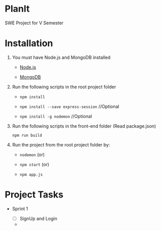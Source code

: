 # PlanIt
SWE Project for V Semester

# Installation
1. You must have Node.js and MongoDB installed

    * [Node.js](https://nodejs.org/en/)

    * [MongoDB](https://www.mongodb.com/download-center?jmp=nav#community) 

2. Run the following scripts in the root project folder

    * `npm install`

    * `npm install --save express-session`    //Optional

    * `npm install -g nodemon`    //Optional

3. Run the following scripts in the front-end folder (Read package.json)
   ```
   npm run build
   ```

4. Run the project from the root project folder by:

    * `nodemon`        (or)

    * `npm start`      (or)

    * `npm app.js`


# Project Tasks

- Sprint 1

    - [ ] SignUp and Login
    - 


